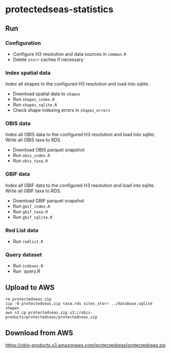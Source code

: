 # protectedseas-statistics

## Run

### Configuration

- Configure H3 resolution and data sources in `common.R`
- Delete `storr` caches if necessary

### Index spatial data

Index all shapes to the configured H3 resolution and load into sqlite.

- Download spatial data to `shapes`
- Run `shapes_index.R`
- Run `shapes_sqlite.R`
- Check shape indexing errors in `shapes_errors`

### OBIS data

Index all OBIS data to the configured H3 resolution and load into sqlite. Write all OBIS taxa to RDS.

- Download OBIS parquet snapshot
- Run `obis_index.R`
- Run `obis_taxa.R`

### GBIF data

Index all GBIF data to the configured H3 resolution and load into sqlite. Write all GBIF taxa to RDS.

- Download GBIF parquet snapshot
- Run `gbif_index.R`
- Run `gbif_taxa.R`
- Run `gbif_sqlite.R`

### Red List data

- Run `redlist.R`

### Query dataset

- Run `indexes.R`
- Run `query.R

## Upload to AWS

```
rm protectedseas.zip
zip -0 protectedseas.zip taxa.rds sites_storr ../database.sqlite shapes
aws s3 cp protectedseas.zip s3://obis-products/protectedseas/protectedseas.zip
```

## Download from AWS

https://obis-products.s3.amazonaws.com/protectedseas/protectedseas.zip

